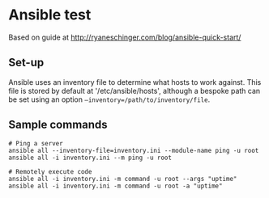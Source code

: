 # Ansible test

Based on guide at http://ryaneschinger.com/blog/ansible-quick-start/


## Set-up

Ansible uses an inventory file to determine what hosts to work against. This file is stored by default at '/etc/ansible/hosts', although a bespoke path can be set using an option `–inventory=/path/to/inventory/file`.


## Sample commands

```
# Ping a server
ansible all --inventory-file=inventory.ini --module-name ping -u root
ansible all -i inventory.ini --m ping -u root

# Remotely execute code 
ansible all -i inventory.ini -m command -u root --args "uptime"
ansible all -i inventory.ini -m command -u root -a "uptime"
```
